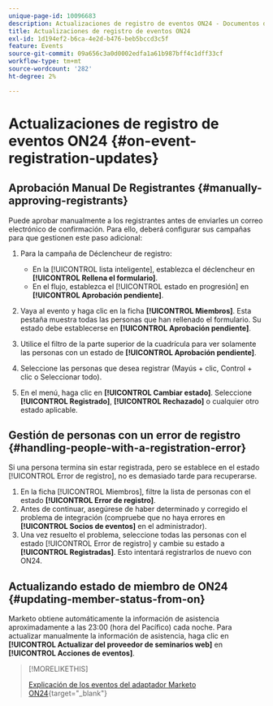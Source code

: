 ```yaml
---
unique-page-id: 10096683
description: Actualizaciones de registro de eventos ON24 - Documentos de Marketo - Documentación del producto
title: Actualizaciones de registro de eventos ON24
exl-id: 1d194ef2-b6ca-4e2d-b476-beb5bccd3c5f
feature: Events
source-git-commit: 09a656c3a0d0002edfa1a61b987bff4c1dff33cf
workflow-type: tm+mt
source-wordcount: '282'
ht-degree: 2%

---
```


# Actualizaciones de registro de eventos ON24 {#on-event-registration-updates}

## Aprobación Manual De Registrantes {#manually-approving-registrants}

Puede aprobar manualmente a los registrantes antes de enviarles un correo electrónico de confirmación. Para ello, deberá configurar sus campañas para que gestionen este paso adicional:

1. Para la campaña de Déclencheur de registro:

   * En la [!UICONTROL lista inteligente], establezca el déclencheur en **[!UICONTROL Rellena el formulario]**.
   * En el flujo, establezca el [!UICONTROL estado en progresión] en **[!UICONTROL Aprobación pendiente]**.

1. Vaya al evento y haga clic en la ficha **[!UICONTROL Miembros]**. Esta pestaña muestra todas las personas que han rellenado el formulario. Su estado debe establecerse en **[!UICONTROL Aprobación pendiente]**.
1. Utilice el filtro de la parte superior de la cuadrícula para ver solamente las personas con un estado de **[!UICONTROL Aprobación pendiente]**.
1. Seleccione las personas que desea registrar (Mayús + clic, Control + clic o Seleccionar todo).
1. En el menú, haga clic en **[!UICONTROL Cambiar estado]**. Seleccione **[!UICONTROL Registrado]**, **[!UICONTROL Rechazado]** o cualquier otro estado aplicable.

## Gestión de personas con un error de registro {#handling-people-with-a-registration-error}

Si una persona termina sin estar registrada, pero se establece en el estado [!UICONTROL Error de registro], no es demasiado tarde para recuperarse.

1. En la ficha [!UICONTROL Miembros], filtre la lista de personas con el estado **[!UICONTROL Error de registro]**.
1. Antes de continuar, asegúrese de haber determinado y corregido el problema de integración (compruebe que no haya errores en **[!UICONTROL Socios de eventos]** en el administrador).
1. Una vez resuelto el problema, seleccione todas las personas con el estado [!UICONTROL Error de registro] y cambie su estado a **[!UICONTROL Registradas]**. Esto intentará registrarlos de nuevo con ON24.

## Actualizando estado de miembro de ON24 {#updating-member-status-from-on}

Marketo obtiene automáticamente la información de asistencia aproximadamente a las 23:00 (hora del Pacífico) cada noche. Para actualizar manualmente la información de asistencia, haga clic en **[!UICONTROL Actualizar del proveedor de seminarios web]** en **[!UICONTROL Acciones de eventos]**.

>[!MORELIKETHIS]
>
>[Explicación de los eventos del adaptador Marketo ON24](/help/marketo/product-docs/demand-generation/events/create-an-event/create-an-event-with-the-marketo-on24-adapter/understanding-marketo-on24-adapter-events.md){target="_blank"}
